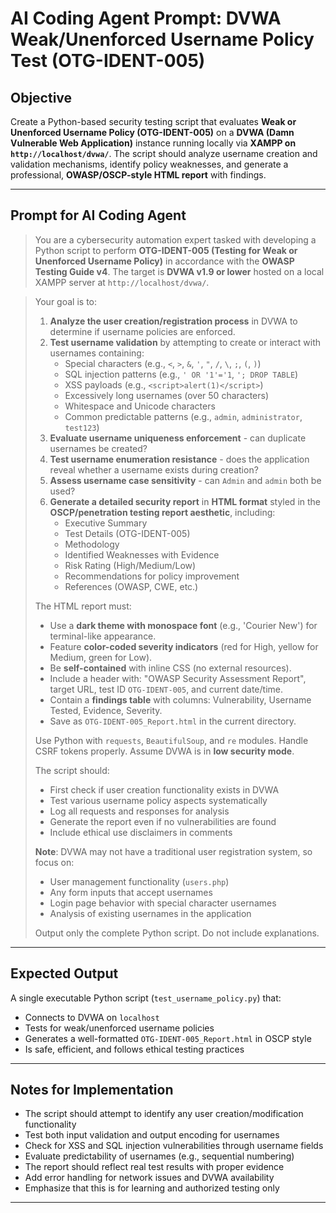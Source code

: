 # AI Coding Agent Prompt: DVWA Weak/Unenforced Username Policy Test (OTG-IDENT-005)

## Objective

Create a Python-based security testing script that evaluates **Weak or Unenforced Username Policy (OTG-IDENT-005)** on a **DVWA (Damn Vulnerable Web Application)** instance running locally via **XAMPP on `http://localhost/dvwa/`**. The script should analyze username creation and validation mechanisms, identify policy weaknesses, and generate a professional, **OWASP/OSCP-style HTML report** with findings.

---

## Prompt for AI Coding Agent

> You are a cybersecurity automation expert tasked with developing a Python script to perform **OTG-IDENT-005 (Testing for Weak or Unenforced Username Policy)** in accordance with the **OWASP Testing Guide v4**. The target is **DVWA v1.9 or lower** hosted on a local XAMPP server at `http://localhost/dvwa/`.

> Your goal is to:
>
> 1. **Analyze the user creation/registration process** in DVWA to determine if username policies are enforced.
> 2. **Test username validation** by attempting to create or interact with usernames containing:
>    - Special characters (e.g., `<`, `>`, `&`, `'`, `"`, `/`, `\`, `;`, `(`, `)`)
>    - SQL injection patterns (e.g., `' OR '1'='1`, `'; DROP TABLE`)
>    - XSS payloads (e.g., `<script>alert(1)</script>`)
>    - Excessively long usernames (over 50 characters)
>    - Whitespace and Unicode characters
>    - Common predictable patterns (e.g., `admin`, `administrator`, `test123`)
> 3. **Evaluate username uniqueness enforcement** - can duplicate usernames be created?
> 4. **Test username enumeration resistance** - does the application reveal whether a username exists during creation?
> 5. **Assess username case sensitivity** - can `Admin` and `admin` both be used?
> 6. **Generate a detailed security report** in **HTML format** styled in the **OSCP/penetration testing report aesthetic**, including:
>    - Executive Summary
>    - Test Details (OTG-IDENT-005)
>    - Methodology
>    - Identified Weaknesses with Evidence
>    - Risk Rating (High/Medium/Low)
>    - Recommendations for policy improvement
>    - References (OWASP, CWE, etc.)
>
> The HTML report must:
> - Use a **dark theme with monospace font** (e.g., 'Courier New') for terminal-like appearance.
> - Feature **color-coded severity indicators** (red for High, yellow for Medium, green for Low).
> - Be **self-contained** with inline CSS (no external resources).
> - Include a header with: "OWASP Security Assessment Report", target URL, test ID `OTG-IDENT-005`, and current date/time.
> - Contain a **findings table** with columns: Vulnerability, Username Tested, Evidence, Severity.
> - Save as `OTG-IDENT-005_Report.html` in the current directory.
>
> Use Python with `requests`, `BeautifulSoup`, and `re` modules. Handle CSRF tokens properly. Assume DVWA is in **low security mode**.
>
> The script should:
> - First check if user creation functionality exists in DVWA
> - Test various username policy aspects systematically
> - Log all requests and responses for analysis
> - Generate the report even if no vulnerabilities are found
> - Include ethical use disclaimers in comments
>
> **Note**: DVWA may not have a traditional user registration system, so focus on:
> - User management functionality (`users.php`)
> - Any form inputs that accept usernames
> - Login page behavior with special character usernames
> - Analysis of existing usernames in the application
>
> Output only the complete Python script. Do not include explanations.

---

## Expected Output

A single executable Python script (`test_username_policy.py`) that:
- Connects to DVWA on `localhost`
- Tests for weak/unenforced username policies
- Generates a well-formatted `OTG-IDENT-005_Report.html` in OSCP style
- Is safe, efficient, and follows ethical testing practices

---

## Notes for Implementation

- The script should attempt to identify any user creation/modification functionality
- Test both input validation and output encoding for usernames
- Check for XSS and SQL injection vulnerabilities through username fields
- Evaluate predictability of usernames (e.g., sequential numbering)
- The report should reflect real test results with proper evidence
- Add error handling for network issues and DVWA availability
- Emphasize that this is for learning and authorized testing only

---
